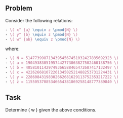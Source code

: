 ## Problem

Consider the following relations:
```LaTeX
- \( x^ {a} \equiv z \pmod{N} \)
- \( y^ {b} \equiv z \pmod{N} \)
- \( w^ {ab} \equiv z \pmod{N} \)
```
where:
```LaTeX
- \( N = 51477399871343954567451032427835692323 \)
- \( a = 19049383051957442773063827502460138756 \)
- \( b = 40581011429749366588465472687417132497 \)
- \( x = 42262668107226134502521488253731224431 \)
- \( y = 22860843198302662681629113752353217222 \)
- \( z = 11550537085346654381869258148777389840 \)
```
## Task

Determine \( w \) given the above conditions.
